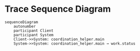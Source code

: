# Trace Sequence Diagram

```mermaid
sequenceDiagram
    autonumber
    participant Client
    participant System
    Client->>System: coordination_helper.main
    System->>System: coordination_helper.main → work.status
```
